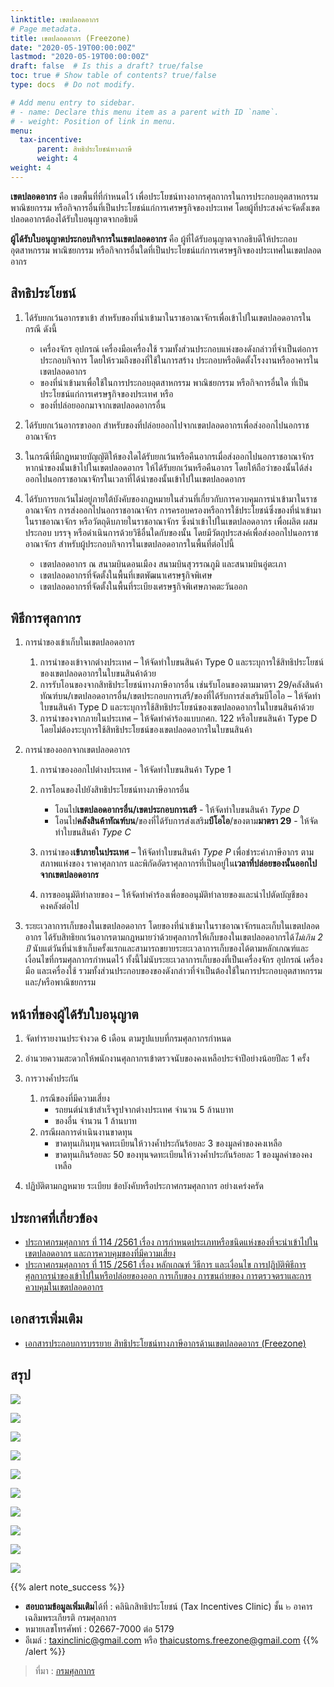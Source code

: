 ```yaml
---
linktitle: เขตปลอดอากร
# Page metadata.
title: เขตปลอดอากร (Freezone)
date: "2020-05-19T00:00:00Z"
lastmod: "2020-05-19T00:00:00Z"
draft: false  # Is this a draft? true/false
toc: true # Show table of contents? true/false
type: docs  # Do not modify.

# Add menu entry to sidebar.
# - name: Declare this menu item as a parent with ID `name`.
# - weight: Position of link in menu.
menu:
  tax-incentive:
      parent: สิทธิประโยชน์ทางภาษี
      weight: 4
weight: 4
---
```




**เขตปลอดอากร** คือ เขตพื้นที่ที่กำหนดไว้ เพื่อประโยชน์ทางอากรศุลกากรในการประกอบอุตสาหกรรม พาณิชยกรรม หรือกิจการอื่นที่เป็นประโยชน์แก่การเศรษฐกิจของประเทศ โดยผู้ที่ประสงค์จะจัดตั้งเขตปลอดอากรต้องได้รับใบอนุญาตจากอธิบดี

  
**ผู้ได้รับใบอนุญาตประกอบกิจการในเขตปลอดอากร**  คือ ผู้ที่ได้รับอนุญาตจากอธิบดีให้ประกอบอุตสาหกรรม พาณิชยกรรม หรือกิจการอื่นใดที่เป็นประโยชน์แก่การเศรษฐกิจของประเทศในเขตปลอดอากร

  
## สิทธิประโยชน์

1.  ได้รับยกเว้นอากรขาเข้า สำหรับของที่นำเข้ามาในราชอาณาจักรเพื่อเข้าไปในเขตปลอดอากรในกรณี ดังนี้

	-   เครื่องจักร อุปกรณ์ เครื่องมือเครื่องใช้ รวมทั้งส่วนประกอบแห่งของดังกล่าวที่จำเป็นต่อการประกอบกิจการ โดยให้รวมถึงของที่ใช้ในการสร้าง ประกอบหรือติดตั้งโรงงานหรืออาคารในเขตปลอดอากร
	-   ของที่นำเข้ามาเพื่อใช้ในการประกอบอุตสาหกรรม พาณิชยกรรม หรือกิจการอื่นใด ที่เป็นประโยชน์แก่การเศรษฐกิจของประเทศ หรือ
	-   ของที่ปล่อยออกมาจากเขตปลอดอากรอื่น

3.  ได้รับยกเว้นอากรขาออก สำหรับของที่ปล่อยออกไปจากเขตปลอดอากรเพื่อส่งออกไปนอกราชอาณาจักร
4.  ในกรณีที่มีกฎหมายบัญญัติให้ของใดได้รับยกเว้นหรือคืนอากรเมื่อส่งออกไปนอกราชอาณาจักร หากนำของนั้นเข้าไปในเขตปลอดอากร ให้ได้รับยกเว้นหรือคืนอากร โดยให้ถือว่าของนั้นได้ส่งออกไปนอกราชอาณาจักรในเวลาที่ได้นำของนั้นเข้าไปในเขตปลอดอากร
5.  ได้รับการยกเว้นไม่อยู่ภายใต้บังคับของกฎหมายในส่วนที่เกี่ยวกับการควบคุมการนำเข้ามาในราชอาณาจักร การส่งออกไปนอกราชอาณาจักร การครอบครองหรือการใช้ประโยชน์ซึ่งของที่นำเข้ามาในราชอาณาจักร หรือวัตถุดิบภายในราชอาณาจักร ซึ่งนำเข้าไปในเขตปลอดอากร เพื่อผลิต ผสม ประกอบ บรรจุ หรือดำเนินการด้วยวิธีอื่นใดกับของนั้น โดยมีวัตถุประสงค์เพื่อส่งออกไปนอกราชอาณาจักร สำหรับผู้ประกอบกิจการในเขตปลอดอากรในพื้นที่ต่อไปนี้

	-   เขตปลอดอากร ณ สนามบินดอนเมือง สนามบินสุวรรณภูมิ และสนามบินอู่ตะเภา
	-   เขตปลอดอากรที่จัดตั้งในพื้นที่เขตพัฒนาเศรษฐกิจพิเศษ
	-   เขตปลอดอากรที่จัดตั้งในพื้นที่ระเบียงเศรษฐกิจพิเศษภาคตะวันออก


## พิธีการศุลกากร

1.  การนำของเข้าเก็บในเขตปลอดอากร

    1.  การนำของเข้าจากต่างประเทศ – ให้จัดทำใบขนสินค้า Type 0 และระบุการใช้สิทธิประโยชน์ของเขตปลอดอากรในใบขนสินค้าด้วย
    2.  การรับโอนของจากสิทธิประโยชน์ทางภาษีอากรอื่น เช่นรับโอนของตามมาตรา 29/คลังสินค้าทัณฑ์บน/เขตปลอดอากรอื่น/เขตประกอบการเสรี/ของที่ได้รับการส่งเสริมบีโอไอ   – ให้จัดทำใบขนสินค้า Type D และระบุการใช้สิทธิประโยชน์ของเขตปลอดอากรในใบขนสินค้าด้วย
    3.  การนำของจากภายในประเทศ – ให้จัดทำคำร้องแบบกศก. 122 หรือใบขนสินค้า Type D โดยไม่ต้องระบุการใช้สิทธิประโยชน์ของเขตปลอดอากรในใบขนสินค้า

2.  การนำของออกจากเขตปลอดอากร
    1.  การนำของออกไปต่างประเทศ - ให้จัดทำใบขนสินค้า Type 1
    2.  การโอนของไปยังสิทธิประโยชน์ทางภาษีอากรอื่น

        -   โอนไป**เขตปลอดอากรอื่น/เขตประกอบการเสรี** - ให้จัดทำใบขนสินค้า *Type D*
        -   โอนไป**คลังสินค้าทัณฑ์บน**/ของที่ได้รับการส่งเสริม**บีโอไอ**/ของตาม**มาตรา 29** - ให้จัดทำใบขนสินค้า *Type C*

    3.  การนำของ**เข้าภายในประเทศ** – ให้จัดทำใบขนสินค้า *Type P* เพื่อชำระค่าภาษีอากร ตามสภาพแห่งของ ราคาศุลกากร และพิกัดอัตราศุลกากรที่เป็นอยู่ใน**เวลาที่ปล่อยของนั้นออกไปจากเขตปลอดอากร**
    4.  การขออนุมัติทำลายของ – ให้จัดทำคำร้องเพื่อขออนุมัติทำลายของและนำไปตัดบัญชีของคงคลังต่อไป

3.  ระยะเวลาการเก็บของในเขตปลอดอากร โดยของที่นำเข้ามาในราชอาณาจักรและเก็บในเขตปลอดอากร ได้รับสิทธิยกเว้นอากรตามกฎหมายว่าด้วยศุลกากรให้เก็บของในเขตปลอดอากรได้*ไม่เกิน 2 ปี* นับแต่วันที่นำเข้าเก็บครั้งแรกและสามารถขยายระยะเวลาการเก็บของได้ตามหลักเกณฑ์และเงื่อนไขที่กรมศุลกากรกำหนดไว้ ทั้งนี้ไม่นับระยะเวลาการเก็บของที่เป็นเครื่องจักร อุปกรณ์ เครื่องมือ และเครื่องใช้ รวมทั้งส่วนประกอบของของดังกล่าวที่จำเป็นต้องใช้ในการประกอบอุตสาหกรรมและ/หรือพาณิชยกรรม

## หน้าที่ของผู้ได้รับใบอนุญาต

1.  จัดทำรายงานประจำงวด 6 เดือน ตามรูปแบบที่กรมศุลกากรกำหนด
2.  อำนวยความสะดวกให้พนักงานศุลกากรเข้าตรวจนับของคงเหลือประจำปีอย่างน้อยปีละ 1 ครั้ง
3.  การวางค้ำประกัน
	1.  กรณีของที่มีความเสี่ยง
		-   รถยนต์นำเข้าสำเร็จรูปจากต่างประเทศ จำนวน 5 ล้านบาท
		-   ของอื่น จำนวน 1 ล้านบาท
	2.  กรณีผลการดำเนินงานขาดทุน
		-   ขาดทุนเกินทุนจดทะเบียนให้วางค้ำประกันร้อยละ 3 ของมูลค่าของคงเหลือ
		-   ขาดทุนเกินร้อยละ 50 ของทุนจดทะเบียนให้วางค้ำประกันร้อยละ 1 ของมูลค่าของคงเหลือ

4.  ปฏิบัติตามกฎหมาย ระเบียบ ข้อบังคับหรือประกาศกรมศุลกากร อย่างเคร่งครัด

## ประกาศที่เกี่ยวข้อง

- [ประกาศกรมศุลกากร ที่ 114 /2561 เรื่อง การกำหนดประเภทหรือชนิดแห่งของที่จะนำเข้าไปในเขตปลอดอากร และการควบคุมของที่มีความเสี่ยง](http://www.customs.go.th/cont_strc_download.php?lang=th&top_menu=menu_homepage&current_id=14223132414d505f4a464b4d464b48)
- [ประกาศกรมศุลกากร ที่ 115 /2561 เรื่อง หลักเกณฑ์ วิธีการ และเงื่อนไข การปฏิบัติพิธีการศุลกากรนำของเข้าไปในหรือปล่อยของออก การเก็บของ การขนถ่ายของ การตรวจตราและการควบคุมในเขตปลอดอากร](http://www.customs.go.th/cont_strc_download.php?lang=th&top_menu=menu_homepage&current_id=14223132414d505f4a464b4d464b49)

## เอกสารเพิ่มเติม

- [เอกสารประกอบการบรรยาย สิทธิประโยชน์ทางภาษีอากรด้านเขตปลอดอากร (Freezone)](http://www.customs.go.th/data_files/ca67aabbda3127c8919c96a56836d48d.pdf)

## สรุป

![](https://github.com/ecs-support/knowledge-center/raw/master/img/e-tax-incentive/e-tax-guide/e-tax-guidejpg_Page27.jpg)

![](https://github.com/ecs-support/knowledge-center/raw/master/img/e-tax-incentive/e-tax-guide/e-tax-guidejpg_Page28.jpg)

![](https://github.com/ecs-support/knowledge-center/raw/master/img/e-tax-incentive/e-tax-guide/e-tax-guidejpg_Page29.jpg)

![](https://github.com/ecs-support/knowledge-center/raw/master/img/e-tax-incentive/e-tax-guide/e-tax-guidejpg_Page30.jpg)

![](https://github.com/ecs-support/knowledge-center/raw/master/img/e-tax-incentive/e-tax-guide/e-tax-guidejpg_Page31.jpg)

![](https://github.com/ecs-support/knowledge-center/raw/master/img/e-tax-incentive/e-tax-guide/e-tax-guidejpg_Page32.jpg)

![](https://github.com/ecs-support/knowledge-center/raw/master/img/e-tax-incentive/e-tax-guide/e-tax-guidejpg_Page33.jpg)

![](https://github.com/ecs-support/knowledge-center/raw/master/img/e-tax-incentive/e-tax-guide/e-tax-guidejpg_Page34.jpg)

![](https://github.com/ecs-support/knowledge-center/raw/master/img/e-tax-incentive/e-tax-guide/e-tax-guidejpg_Page35.jpg)

![](https://github.com/ecs-support/knowledge-center/raw/master/img/e-tax-incentive/e-tax-guide/e-tax-guidejpg_Page36.jpg)


{{% alert note_success %}}
* **สอบถามข้อมูลเพิ่มเติม**ได้ที่ : คลินิกสิทธิประโยชน์ (Tax Incentives Clinic)
ชั้น ๒ อาคารเฉลิมพระเกียรติ กรมศุลกากร
* หมายเลขโทรศัพท์ : 02667-7000 ต่อ 5179
* อีเมล์ : taxinclinic@gmail.com หรือ thaicustoms.freezone@gmail.com
{{% /alert %}}

> ที่มา : [กรมศุลกากร](http://www.customs.go.th/list_multi_tab.php?link=cont_xsimple.php&ini_menu=menu_tax_incentive&left_menu=menu_tax_incentive_160928_04&ini_tab=menu_tax_incentive_160928_04&ini_content=tax_incentive_160929_03&tab=menu_tax_incentive_160928_04_170202_01&lang=th&top_menu=menu_homepage&left_menu=menu_tax_incentive_160928_04)